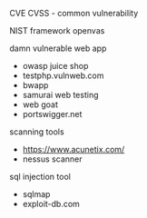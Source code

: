 CVE
CVSS - common vulnerability 


NIST framework 
openvas 




damn vulnerable web app 
- owasp juice shop 
- testphp.vulnweb.com 
- bwapp
- samurai web testing
- web goat
- portswigger.net



scanning tools 
- https://www.acunetix.com/
- nessus scanner 


sql injection tool 
- sqlmap
- exploit-db.com


